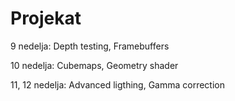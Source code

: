 # Projekat
9 nedelja: Depth testing, Framebuffers

10 nedelja: Cubemaps, Geometry shader

11, 12 nedelja: Advanced ligthing, Gamma correction

